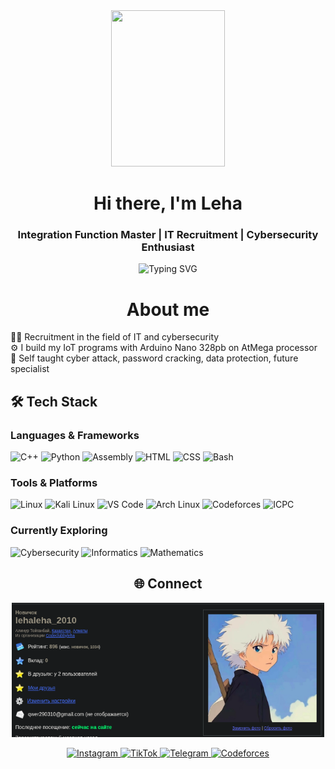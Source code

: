 <div align="center">
  <img src="https://github.com/user-attachments/assets/a8f7cf1e-8cb3-4c45-a1e5-7f78a41498ef" width="60%" height="250"/>
</div>

<div align="center">
  <h1>Hi there, I'm Leha</h1>
  <h3>Integration Function Master | IT Recruitment | Cybersecurity Enthusiast</h3>
</div>

<div align="center">
  <img src="https://readme-typing-svg.demolab.com?font=Fira+Code&pause=1000&color=00D9FF&center=true&vCenter=true&width=435&lines=IoT+%26+Arduino+Developer;Cybersecurity+Researcher;Mathematical+Programming;Integration+%26+Calculus" alt="Typing SVG" />
</div>





<div align="center">
  <h1>
    About me
  </h1>
</div>
👨‍💻 Recruitment in the field of IT and cybersecurity<br>
⚙️ I build my IoT programs with Arduino Nano 328pb on AtMega processor<br>
🔐 Self taught cyber attack, password cracking, data protection, future specialist
<br clear ="both">



## 🛠️ Tech Stack

### Languages & Frameworks
<p>
  <img src="https://img.shields.io/badge/C++-00599C?style=for-the-badge&logo=cplusplus&logoColor=white" alt="C++"/>
  <img src="https://img.shields.io/badge/PYTHON-3776AB?style=for-the-badge&logo=python&logoColor=white" alt="Python"/>
  <img src="https://img.shields.io/badge/Assembly-000000?style=for-the-badge&logo=assemblyscript&logoColor=white" alt="Assembly"/>
  <img src="https://img.shields.io/badge/HTML5-E34F26?style=for-the-badge&logo=html5&logoColor=white" alt="HTML"/>
  <img src="https://img.shields.io/badge/CSS3-1572B6?style=for-the-badge&logo=css3&logoColor=white" alt="CSS"/>
  <img src="https://img.shields.io/badge/BASH-4EAA25?style=for-the-badge&logo=gnu-bash&logoColor=white" alt="Bash"/>
</p>

### Tools & Platforms
<p>
  <img src="https://img.shields.io/badge/Linux-FCC624?style=for-the-badge&logo=linux&logoColor=black" alt="Linux"/>
  <img src="https://img.shields.io/badge/Kali_Linux-557C94?style=for-the-badge&logo=kalilinux&logoColor=white" alt="Kali Linux"/>
  <img src="https://img.shields.io/badge/VS_Code-007ACC?style=for-the-badge&logo=visual-studio-code&logoColor=white" alt="VS Code"/>
  <img src="https://img.shields.io/badge/Arch_Linux-1793D1?style=for-the-badge&logo=arch-linux&logoColor=white" alt="Arch Linux"/>
  <img src="https://img.shields.io/badge/Codeforces-1F8ACB?style=for-the-badge&logo=codeforces&logoColor=white" alt="Codeforces"/>
  <img src="https://img.shields.io/badge/ICPC-0078D4?style=for-the-badge&logo=microsoft-academic&logoColor=white" alt="ICPC"/>
</p>

### Currently Exploring
<p>
  <img src="https://img.shields.io/badge/Cybersecurity-FF6B6B?style=for-the-badge&logo=hackerone&logoColor=white" alt="Cybersecurity"/>
  <img src="https://img.shields.io/badge/Informatics-00D4AA?style=for-the-badge&logo=education&logoColor=white" alt="Informatics"/>
  <img src="https://img.shields.io/badge/Mathematics-9C27B0?style=for-the-badge&logo=wolfram-mathematica&logoColor=white" alt="Mathematics"/>
</p>

<div align="center">
  <h2>🌐 Connect</h2>
  
  <img src="https://github.com/lehaIntegrateFunction/code/blob/main/codeforces.png" alt="Profile Image" width="500"/>
  
  <p>
    <a href="https://instagram.com/tech.cubersecur1ty">
      <img src="https://img.shields.io/badge/Instagram-E4405F?style=for-the-badge&logo=instagram&logoColor=white" alt="Instagram"/>
    </a>
    <a href="https://tiktok.com/@lehapathtotheicpc">
      <img src="https://img.shields.io/badge/TikTok-000000?style=for-the-badge&logo=tiktok&logoColor=white" alt="TikTok"/>
    </a>
    <a href="https://t.me/@luangly">
      <img src="https://img.shields.io/badge/Telegram-2CA5E0?style=for-the-badge&logo=telegram&logoColor=white" alt="Telegram"/>
    </a>
    <a href="https://codeforces.com/profile/lehaIntegrateFunction">
      <img src="https://img.shields.io/badge/Codeforces-1F8ACB?style=for-the-badge&logo=codeforces&logoColor=white" alt="Codeforces"/>
    </a>
  </p>
</div>
<!-- Proudly created with GPRM ( https://gprm.itsvg.in ) -->
